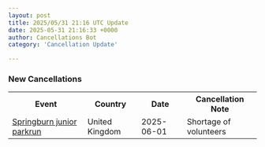 ```yaml
---
layout: post
title: 2025/05/31 21:16 UTC Update
date: 2025-05-31 21:16:33 +0000
author: Cancellations Bot
category: 'Cancellation Update'

---
```


<h3>New Cancellations</h3>
<div class='hscrollable'>
<table style='width: 100%'>
    <tr>
        <th>Event</th>
        <th>Country</th>
        <th>Date</th>
        <th>Cancellation Note</th>
    </tr>
    <tr>
        <td><a href="https://www.parkrun.org.uk/springburn-juniors">Springburn junior parkrun</a></td>
        <td>United Kingdom</td>
        <td>2025-06-01</td>
        <td>Shortage of volunteers</td>
    </tr>
</table>
</div>
